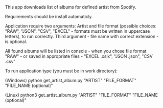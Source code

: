 This app downloads list of albums for defined artist from Spotify.

Requirements should be install automaticly.

Application require two arguments: Artist and file format 
(possible choices: "RAW", "JSON", "CSV", "EXCEL" - formats must be
written in uppercase letters), to run correctly.
Third argument - file name with correct extension - is optional.

All found albums will be listed in console - 
when you chose file format "RAW" - 
or saved in appropriate files - "EXCEL .xslx", "JSON .json", "CSV .csv"

To run application type (you must be in work directory):

(Windows) python get_artist_album.py "ARTIST" "FILE_FORMAT" "FILE_NAME (optional)"

(Linux) python3 get_artist_album.py "ARTIST" "FILE_FORMAT" "FILE_NAME (optional)"